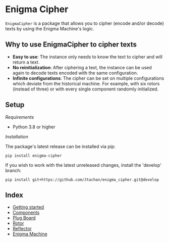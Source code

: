 # Enigma Cipher

`EnigmaCipher` is a package that allows you to cipher (encode and/or decode) texts by using the Enigma Machine's logic.

## Why to use EnigmaCipher to cipher texts

- **Easy to use**: The instance only needs to know the text to cipher and will return a text.
- **No reinitialization**: After ciphering a text, the instance can be used again to decode texts encoded with the same configuration.
- **Infinite configurations**: The cipher can be set on multiple configurations which deviate from the historical machine. For example, with six rotors (instead of three) or with every single component randomly initialized.

## Setup

_Requirements_

- Python 3.8 or higher

_Installation_

The package's latest release can be installed via pip:

```commandline
pip install enigma-cipher
```

If you wish to work with the latest unreleased changes, install the 'develop' branch:

```commandline
pip install git+https://github.com/Jtachan/enigma_cipher.git@develop
```

## Index

- [Getting started](getting_started.md)
- [Components](components.md)
- [Plug Board](plug_board.md)
- [Rotor](rotor.md)
- [Reflector](reflector.md)
- [Enigma Machine](enigma_machine.md)
